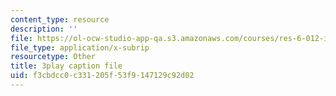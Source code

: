 ```yaml
---
content_type: resource
description: ''
file: https://ol-ocw-studio-app-qa.s3.amazonaws.com/courses/res-6-012-introduction-to-probability-spring-2018/f3cbdcc0c331205f53f9147129c92d02_jXf5Sz7V87I.srt
file_type: application/x-subrip
resourcetype: Other
title: 3play caption file
uid: f3cbdcc0-c331-205f-53f9-147129c92d02
---
```


